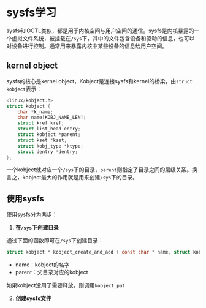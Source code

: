 # sysfs学习

sysfs和IOCTL类似，都是用于内核空间与用户空间的通信。sysfs是内核暴露的一个虚拟文件系统，被挂载在`/sys`下，其中的文件包含设备和驱动的信息，也可以对设备进行控制。通常用来暴露内核中某些设备的信息给用户空间。

## kernel object

sysfs的核心是kernel object，Kobject是连接sysfs和kernel的桥梁，由`struct kobject`表示：

```c
<linux/kobject.h>
struct kobject {
    char *k_name;
    char name[KOBJ_NAME_LEN];
    struct kref kref;
    struct list_head entry;
    struct kobject *parent;
    struct kset *kset;
    struct kobj_type *ktype;
    struct dentry *dentry;
};
```

一个kobject就对应一个`/sys`下的目录，`parent`则指定了目录之间的层级关系。换言之，kobject最大的作用就是用来创建`/sys`下的目录。

## 使用sysfs

使用sysfs分为两步：

1. **在`/sys`下创建目录**

通过下面的函数即可在`/sys`下创建目录：

```c
struct kobject * kobject_create_and_add ( const char * name, struct kobject * parent);
```

* name：kobject的名字
* parent：父目录对应的kobject

如果kobject没用了需要释放，则调用`kobject_put`

2. **创建sysfs文件**

